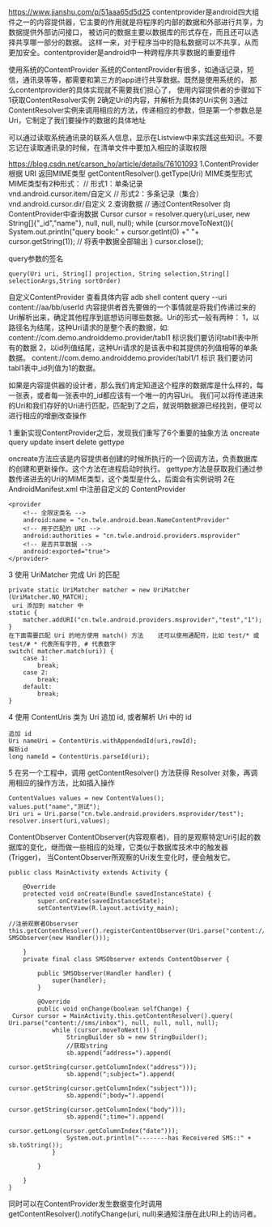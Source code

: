 https://www.jianshu.com/p/51aaa65d5d25
contentprovider是android四大组件之一的内容提供器，它主要的作用就是将程序的内部的数据和外部进行共享，为数据提供外部访问接口，
  被访问的数据主要以数据库的形式存在，而且还可以选择共享哪一部分的数据。
  这样一来，对于程序当中的隐私数据可以不共享，从而更加安全。contentprovider是android中一种跨程序共享数据的重要组件


使用系统的ContentProvider
系统的ContentProvider有很多，如通话记录，短信，通讯录等等，都需要和第三方的app进行共享数据。既然是使用系统的，
  那么contentprovider的具体实现就不需要我们担心了，
使用内容提供者的步骤如下
1获取ContentResolver实例
2确定Uri的内容，并解析为具体的Uri实例
3通过ContentResolver实例来调用相应的方法，传递相应的参数，但是第一个参数总是Uri，它制定了我们要操作的数据的具体地址

可以通过读取系统通讯录的联系人信息，显示在Listview中来实践这些知识。不要忘记在读取通讯录的时候，在清单文件中要加入相应的读取权限


https://blog.csdn.net/carson_ho/article/details/76101093
1.ContentProvider根据 URI 返回MIME类型
getContentResolver().getType(Uri)
MIME类型形式
MIME类型有2种形式：
// 形式1：单条记录  
vnd.android.cursor.item/自定义
// 形式2：多条记录（集合）
vnd.android.cursor.dir/自定义
2.查询数据
// 通过ContentResolver 向ContentProvider中查询数据
Cursor cursor = resolver.query(uri_user, new String[]{"_id","name"}, null, null, null);
while (cursor.moveToNext()){
System.out.println("query book:" + cursor.getInt(0) +" "+ cursor.getString(1));
// 将表中数据全部输出
}
cursor.close();

query参数的签名
```
query(Uri uri, String[] projection, String selection,String[] selectionArgs,String sortOrder)
```




自定义ContentProvider
查看具体内容 adb shell content query --uri  content://aa/bb/userId
内容提供者首先要做的一个事情就是将我们传递过来的Uri解析出来，确定其他程序到底想访问哪些数据。Uri的形式一般有两种：
1，以路径名为结尾，这种Uri请求的是整个表的数据，如: content://com.demo.androiddemo.provider/tabl1 标识我们要访问tabl1表中所有的数据
2，以id列值结尾，这种Uri请求的是该表中和其提供的列值相等的单条数据。 content://com.demo.androiddemo.provider/tabl1/1 标识
   我们要访问tabl1表中_id列值为1的数据。

如果是内容提供器的设计者，那么我们肯定知道这个程序的数据库是什么样的，每一张表，或者每一张表中的_id都应该有一个唯一的内容Uri。
我们可以将传递进来的Uri和我们存好的Uri进行匹配，匹配到了之后，就说明数据源已经找到，便可以进行相应的增删改查操作

1 重新实现ContentProvider之后，发现我们重写了6个重要的抽象方法
oncreate
query
update
insert
delete
gettype

oncreate方法应该是内容提供者创建的时候所执行的一个回调方法，负责数据库的创建和更新操作。这个方法在进程启动时执行。
gettype方法是获取我们通过参数传递进去的Uri的MIME类型，这个类型是什么，后面会有实例说明
2在 AndroidManifest.xml 中注册自定义的 ContentProvider
```
<provider
    <!-- 全限定类名 -->
    android:name = "cn.twle.android.bean.NameContentProvider" 
    <!-- 用于匹配的 URI -->
    android:authorities = "cn.twle.android.providers.msprovider"
    <!-- 是否共享数据 -->
    android:exported="true">
</provider>
```
3 使用 UriMatcher 完成 Uri 的匹配
```
private static UriMatcher matcher = new UriMatcher (UriMatcher.NO_MATCH);
 uri 添加到 matcher 中
static {
    matcher.addURI("cn.twle.android.providers.msprovider","test","1");
}
在下面需要匹配 Uri 的地方使用 match() 方法    还可以使用通配符，比如 test/* 或 test/# * 代表所有字符, # 代表数字
switch( matcher.match(uri)) {
    case 1:
        break;
    case 2:
        break;
    default:
        break;
}
```
4 使用 ContentUris 类为 Uri 追加 id, 或者解析 Uri 中的 id
```
追加 id
Uri nameUri = ContentUris.withAppendedId(uri,rowId);
解析id
long nameId = ContentUris.parseId(uri);
```
5 在另一个工程中，调用 getContentResolver() 方法获得 Resolver 对象，再调用相应的操作方法，比如插入操作
```
ContentValues values = new ContentValues();
values.put("name","测试");
Uri uri = Uri.parse("cn.twle.android.providers.msprovider/test");
resolver.insert(uri,values);
```




ContentObserver
ContentObserver(内容观察者)，目的是观察特定Uri引起的数据库的变化，继而做一些相应的处理，它类似于数据库技术中的触发器(Trigger)，
当ContentObserver所观察的Uri发生变化时，便会触发它。
```
public class MainActivity extends Activity {
 
    @Override
    protected void onCreate(Bundle savedInstanceState) {
        super.onCreate(savedInstanceState);
        setContentView(R.layout.activity_main);
         
//注册观察者Observser    
this.getContentResolver().registerContentObserver(Uri.parse("content://sms"),true,new SMSObserver(new Handler()));
 
    }
    private final class SMSObserver extends ContentObserver {
 
        public SMSObserver(Handler handler) {
            super(handler);
        }

        @Override
        public void onChange(boolean selfChange) {
 Cursor cursor = MainActivity.this.getContentResolver().query(
Uri.parse("content://sms/inbox"), null, null, null, null);
            while (cursor.moveToNext()) {
                StringBuilder sb = new StringBuilder();
                //获取string 
                sb.append("address=").append(
                        cursor.getString(cursor.getColumnIndex("address")));
                sb.append(";subject=").append(
                        cursor.getString(cursor.getColumnIndex("subject")));
                sb.append(";body=").append(
                        cursor.getString(cursor.getColumnIndex("body")));
                sb.append(";time=").append(
                        cursor.getLong(cursor.getColumnIndex("date")));
                System.out.println("--------has Receivered SMS::" + sb.toString());                
            }
 
        }
 
    }
}
```

同时可以在ContentProvider发生数据变化时调用 getContentResolver().notifyChange(uri, null)来通知注册在此URI上的访问者。